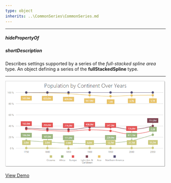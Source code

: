 ```yaml
---
type: object
inherits: ..\CommonSeries\CommonSeries.md
---
```

---
##### hidePropertyOf

##### shortDescription
Describes settings supported by a series of the *full-stacked spline area* type.
An object defining a series of the **fullStackedSpline** type.

---
![DevExtreme HTML5 Charts FullStackedSplineSeriesType](/images/ChartJS/FullStackedSpline.png)

<a href="http://js.devexpress.com/Demos/WidgetsGallery/#demo/chartschartslineandpointseriesspline/" class="button orange small fix-width-155" style="margin-right: 20px;" target="_blank">View Demo</a>